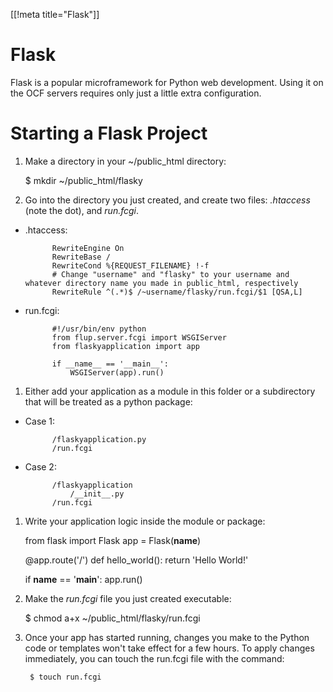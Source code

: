 [[!meta title="Flask"]]
# Flask

Flask is a popular microframework for Python web development. Using it on the OCF servers requires only just a little extra configuration.

# Starting a Flask Project

1.    Make a directory in your ~/public_html directory:

        $ mkdir ~/public_html/flasky

1.    Go into the directory you just created, and create two files: *.htaccess* (note the dot), and *run.fcgi*.

* .htaccess:

            RewriteEngine On
            RewriteBase /
            RewriteCond %{REQUEST_FILENAME} !-f
            # Change "username" and "flasky" to your username and whatever directory name you made in public_html, respectively
            RewriteRule ^(.*)$ /~username/flasky/run.fcgi/$1 [QSA,L]

* run.fcgi:

            #!/usr/bin/env python
            from flup.server.fcgi import WSGIServer
            from flaskyapplication import app

            if __name__ == '__main__':
                WSGIServer(app).run()

1.    Either add your application as a module in this folder or a subdirectory that will be treated as a python package:

* Case 1:

            /flaskyapplication.py
            /run.fcgi

* Case 2:

            /flaskyapplication
                /__init__.py
            /run.fcgi

1.   Write your application logic inside the module or package:

        from flask import Flask
        app = Flask(__name__)

        @app.route('/')
        def hello_world():
            return 'Hello World!'

        if __name__ == '__main__':
            app.run()

1.   Make the *run.fcgi* file you just created executable:

        $ chmod a+x ~/public_html/flasky/run.fcgi

1. Once your app has started running, changes you make to the Python code or
   templates won't take effect for a few hours. To apply changes immediately,
   you can touch the run.fcgi file with the command:

        $ touch run.fcgi
